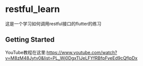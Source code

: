 # restful_learn

这是一个学习如何调用restful接口的flutter的练习

## Getting Started

YouTube教程在这里:https://www.youtube.com/watch?v=M8zM48Jytv0&list=PL_Wj0DgxTlJeLFYfRBfpFveEd9cQfIpDx